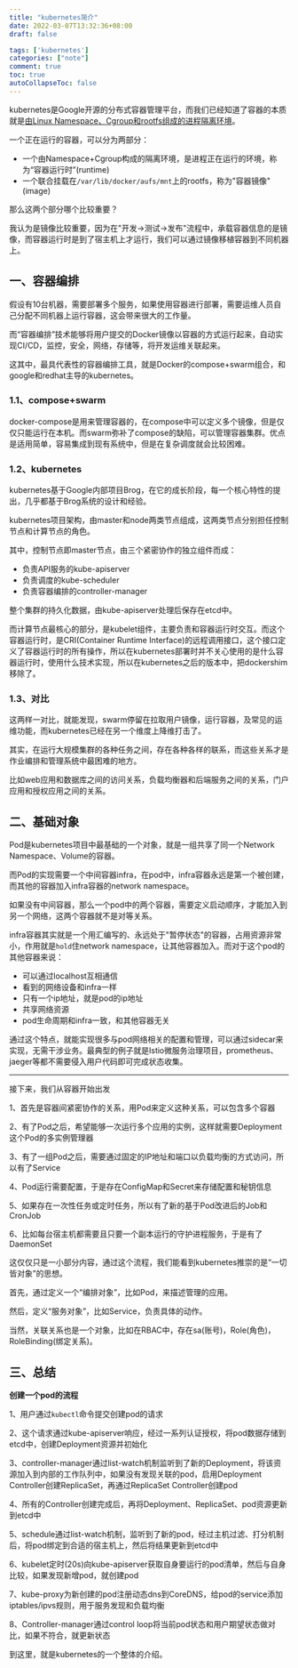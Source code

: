 ```yaml
---
title: "kubernetes简介"
date: 2022-03-07T13:32:36+08:00
draft: false

tags: ['kubernetes']
categories: ["note"]
comment: true
toc: true
autoCollapseToc: false
---
```


kubernetes是Google开源的分布式容器管理平台，而我们已经知道了容器的本质就是[由Linux Namespace、Cgroup和rootfs组成的进程隔离环境](https://www.toutiao.com/i7046735677622518285/)。

一个正在运行的容器，可以分为两部分：

- 一个由Namespace+Cgroup构成的隔离环境，是进程正在运行的环境，称为“容器运行时”(runtime)
- 一个联合挂载在`/var/lib/docker/aufs/mnt`上的rootfs，称为"容器镜像"(image)

那么这两个部分哪个比较重要？

我认为是镜像比较重要，因为在"开发->测试->发布"流程中，承载容器信息的是镜像，而容器运行时是到了宿主机上才运行，我们可以通过镜像移植容器到不同机器上。

## 一、容器编排

假设有10台机器，需要部署多个服务，如果使用容器进行部署，需要运维人员自己分配不同机器上运行容器，这会带来很大的工作量。

而“容器编排”技术能够将用户提交的Docker镜像以容器的方式运行起来，自动实现CI/CD，监控，安全，网络，存储等，将开发运维关联起来。

这其中，最具代表性的容器编排工具，就是Docker的compose+swarm组合，和google和redhat主导的kubernetes。

### 1.1、compose+swarm

docker-compose是用来管理容器的，在compose中可以定义多个镜像，但是仅仅只能运行在本机。而swarm弥补了compose的缺陷，可以管理容器集群。优点是适用简单，容易集成到现有系统中，但是在复杂调度就会比较困难。

### 1.2、kubernetes

kubernetes基于Google内部项目Brog，在它的成长阶段，每一个核心特性的提出，几乎都基于Brog系统的设计和经验。

kubernetes项目架构，由master和node两类节点组成，这两类节点分别担任控制节点和计算节点的角色。

其中，控制节点即master节点，由三个紧密协作的独立组件而成：

- 负责API服务的kube-apiserver
- 负责调度的kube-scheduler
- 负责容器编排的controller-manager

整个集群的持久化数据，由kube-apiserver处理后保存在etcd中。

而计算节点最核心的部分，是kubelet组件，主要负责和容器运行时交互。而这个容器运行时，是CRI(Container Runtime Interface)的远程调用接口，这个接口定义了容器运行时的所有操作，所以在kubernetes部署时并不关心使用的是什么容器运行时，使用什么技术实现，所以在kubernetes之后的版本中，把dockershim移除了。

### 1.3、对比

这两样一对比，就能发现，swarm停留在拉取用户镜像，运行容器，及常见的运维功能，而kubernetes已经在另一个维度上降维打击了。

其实，在运行大规模集群的各种任务之间，存在各种各样的联系，而这些关系才是作业编排和管理系统中最困难的地方。

比如web应用和数据库之间的访问关系，负载均衡器和后端服务之间的关系，门户应用和授权应用之间的关系。

## 二、基础对象

Pod是kubernetes项目中最基础的一个对象，就是一组共享了同一个Network Namespace、Volume的容器。

而Pod的实现需要一个中间容器infra，在pod中，infra容器永远是第一个被创建，而其他的容器加入infra容器的network namespace。

如果没有中间容器，那么一个pod中的两个容器，需要定义启动顺序，才能加入到另一个网络，这两个容器就不是对等关系。

infra容器其实就是一个用汇编写的、永远处于"暂停状态"的容器，占用资源非常小，作用就是`hold`住network namespace，让其他容器加入。而对于这个pod的其他容器来说：

- 可以通过localhost互相通信
- 看到的网络设备和infra一样
- 只有一个ip地址，就是pod的ip地址
- 共享网络资源
- pod生命周期和infra一致，和其他容器无关

通过这个特点，就能实现很多与pod网络相关的配置和管理，可以通过sidecar来实现，无需干涉业务。最典型的例子就是Istio微服务治理项目，prometheus、jaeger等都不需要侵入用户代码即可完成状态收集。

---

接下来，我们从容器开始出发

1、首先是容器间紧密协作的关系，用Pod来定义这种关系，可以包含多个容器

2、有了Pod之后，希望能够一次运行多个应用的实例，这样就需要Deployment这个Pod的多实例管理器

3、有了一组Pod之后，需要通过固定的IP地址和端口以负载均衡的方式访问，所以有了Service

4、Pod运行需要配置，于是存在ConfigMap和Secret来存储配置和秘钥信息

5、如果存在一次性任务或定时任务，所以有了新的基于Pod改进后的Job和CronJob

6、比如每台宿主机都需要且只要一个副本运行的守护进程服务，于是有了DaemonSet

这仅仅只是一小部分内容，通过这个流程，我们能看到kubernetes推崇的是“一切皆对象”的思想。

首先，通过定义一个“编排对象”，比如Pod，来描述管理的应用。

然后，定义“服务对象”，比如Service，负责具体的动作。

当然，关联关系也是一个对象，比如在RBAC中，存在sa(账号)，Role(角色)，RoleBinding(绑定关系)。

## 三、总结

**创建一个pod的流程**

1、用户通过`kubectl`命令提交创建pod的请求

2、这个请求通过kube-apiserver响应，经过一系列认证授权，将pod数据存储到etcd中，创建Deployment资源并初始化

3、controller-manager通过list-watch机制监听到了新的Deployment，将该资源加入到内部的工作队列中，如果没有发现关联的pod，启用Deployment Controller创建ReplicaSet，再通过ReplicaSet Controller创建pod

4、所有的Controller创建完成后，再将Deployment、ReplicaSet、pod资源更新到etcd中

5、schedule通过list-watch机制，监听到了新的pod，经过主机过滤、打分机制后，将pod绑定到合适的宿主机上，然后将结果更新到etcd中

6、kubelet定时(20s)向kube-apiserver获取自身要运行的pod清单，然后与自身比较，如果发现新增pod，就创建pod

7、kube-proxy为新创建的pod注册动态dns到CoreDNS，给pod的service添加iptables/ipvs规则，用于服务发现和负载均衡

8、Controller-manager通过control loop将当前pod状态和用户期望状态做对比，如果不符合，就更新状态

到这里，就是kubernetes的一个整体的介绍。
